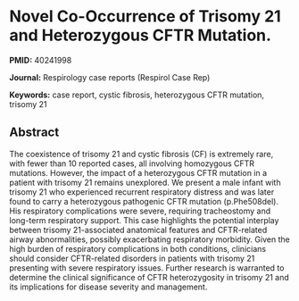 # Novel Co-Occurrence of Trisomy 21 and Heterozygous CFTR Mutation.

**PMID:** 40241998

**Journal:** Respirology case reports (Respirol Case Rep)

**Keywords:** case report, cystic fibrosis, heterozygous CFTR mutation, trisomy 21

## Abstract

The coexistence of trisomy 21 and cystic fibrosis (CF) is extremely rare, with fewer than 10
reported cases, all involving homozygous CFTR mutations. However, the impact of a heterozygous CFTR
mutation in a patient with trisomy 21 remains unexplored. We present a male infant with trisomy 21
who experienced recurrent respiratory distress and was later found to carry a heterozygous
pathogenic CFTR mutation (p.Phe508del). His respiratory complications were severe, requiring
tracheostomy and long-term respiratory support. This case highlights the potential interplay between
trisomy 21-associated anatomical features and CFTR-related airway abnormalities, possibly
exacerbating respiratory morbidity. Given the high burden of respiratory complications in both
conditions, clinicians should consider CFTR-related disorders in patients with trisomy 21 presenting
with severe respiratory issues. Further research is warranted to determine the clinical significance
of CFTR heterozygosity in trisomy 21 and its implications for disease severity and management.
